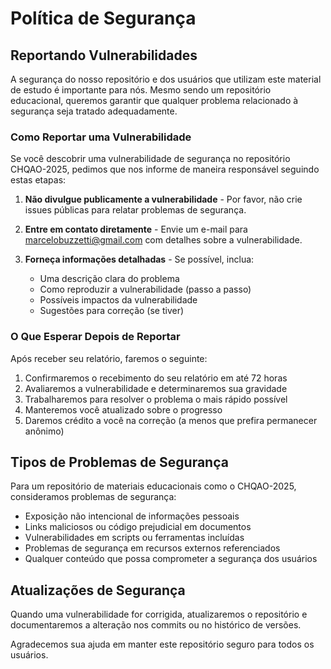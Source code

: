 # Política de Segurança

## Reportando Vulnerabilidades

A segurança do nosso repositório e dos usuários que utilizam este material de estudo é importante para nós. Mesmo sendo um repositório educacional, queremos garantir que qualquer problema relacionado à segurança seja tratado adequadamente.

### Como Reportar uma Vulnerabilidade

Se você descobrir uma vulnerabilidade de segurança no repositório CHQAO-2025, pedimos que nos informe de maneira responsável seguindo estas etapas:

1. **Não divulgue publicamente a vulnerabilidade** - Por favor, não crie issues públicas para relatar problemas de segurança.

2. **Entre em contato diretamente** - Envie um e-mail para marcelobuzzetti@gmail.com com detalhes sobre a vulnerabilidade.

3. **Forneça informações detalhadas** - Se possível, inclua:
   - Uma descrição clara do problema
   - Como reproduzir a vulnerabilidade (passo a passo)
   - Possíveis impactos da vulnerabilidade
   - Sugestões para correção (se tiver)

### O Que Esperar Depois de Reportar

Após receber seu relatório, faremos o seguinte:

1. Confirmaremos o recebimento do seu relatório em até 72 horas
2. Avaliaremos a vulnerabilidade e determinaremos sua gravidade
3. Trabalharemos para resolver o problema o mais rápido possível
4. Manteremos você atualizado sobre o progresso
5. Daremos crédito a você na correção (a menos que prefira permanecer anônimo)

## Tipos de Problemas de Segurança

Para um repositório de materiais educacionais como o CHQAO-2025, consideramos problemas de segurança:

- Exposição não intencional de informações pessoais
- Links maliciosos ou código prejudicial em documentos
- Vulnerabilidades em scripts ou ferramentas incluídas
- Problemas de segurança em recursos externos referenciados
- Qualquer conteúdo que possa comprometer a segurança dos usuários

## Atualizações de Segurança

Quando uma vulnerabilidade for corrigida, atualizaremos o repositório e documentaremos a alteração nos commits ou no histórico de versões.

Agradecemos sua ajuda em manter este repositório seguro para todos os usuários.
